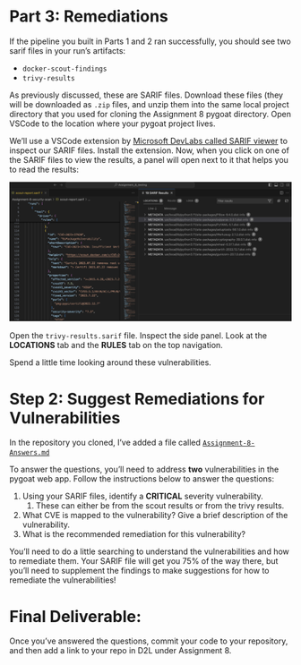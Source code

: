 # Part 3: Remediations

If the pipeline you built in Parts 1 and 2 ran successfully, you should see two sarif files in your run’s artifacts:

- `docker-scout-findings`
- `trivy-results`

As previously discussed, these are SARIF files. Download these files (they will be downloaded as `.zip` files, and unzip them into the same local project directory that you used for cloning the Assignment 8 pygoat directory. Open VSCode to the location where your pygoat project lives.

We’ll use a VSCode extension by [Microsoft DevLabs called SARIF viewer](https://marketplace.visualstudio.com/items?itemName=MS-SarifVSCode.sarif-viewer) to inspect our SARIF files. Install the extension. Now, when you click on one of the SARIF files to view the results, a panel will open next to it that helps you to read the results:

![vscode_sarif_viewer.png](../img/vscode_sarif_viewer.png)

Open the `trivy-results.sarif` file. Inspect the side panel. Look at the **LOCATIONS** tab and the **RULES** tab on the top navigation. 

Spend a little time looking around these vulnerabilities. 

# Step 2: Suggest Remediations for Vulnerabilities

In the repository you cloned, I’ve added a file called [`Assignment-8-Answers.md`](http://Assignment-8-Answers.md) 

To answer the questions, you’ll need to address **two** vulnerabilities in the pygoat web app. Follow the instructions below to answer the questions:

1. Using your SARIF files, identify a **CRITICAL** severity vulnerability. 
    1. These can either be from the scout results or from the trivy results.
2. What CVE is mapped to the vulnerability? Give a brief description of the vulnerability.
3. What is the recommended remediation for this vulnerability? 

You’ll need to do a little searching to understand the vulnerabilities and how to remediate them. Your SARIF file will get you 75% of the way there, but you’ll need to supplement the findings to make suggestions for how to remediate the vulnerabilities! 

# Final Deliverable:

Once you’ve answered the questions, commit your code to your repository, and then add a link to your repo in D2L under Assignment 8.